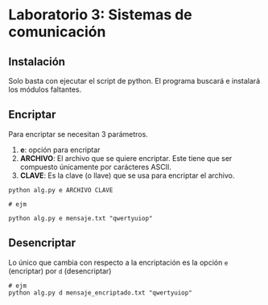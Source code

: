 # Laboratorio 3: Sistemas de comunicación

## Instalación

Solo basta con ejecutar el script de python. El programa buscará e instalará 
los módulos faltantes.


## Encriptar

Para encriptar se necesitan 3 parámetros.

1. **e**: opción para encriptar
2. **ARCHIVO**: El archivo que se quiere encriptar. Este tiene que ser 
   compuesto únicamente por carácteres ASCII.
3. **CLAVE**: Es la clave (o llave) que se usa para encriptar el archivo.

```
python alg.py e ARCHIVO CLAVE
    
# ejm

python alg.py e mensaje.txt "qwertyuiop"
```

## Desencriptar

Lo único que cambia con respecto a la encriptación es la opción `e` (encriptar) 
por `d` (desencriptar)

    # ejm
    python alg.py d mensaje_encriptado.txt "qwertyuiop"